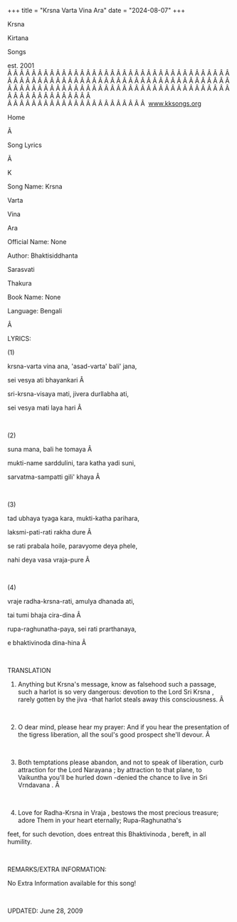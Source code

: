 +++ 
title = "Krsna Varta Vina Ara"
date = "2024-08-07"
+++

Krsna
 
Kirtana
 
Songs

est. 2001
Â Â Â Â Â Â Â Â Â Â Â Â Â Â Â Â Â Â Â Â Â Â Â Â Â Â Â Â Â Â Â Â Â Â Â Â Â Â Â Â Â Â Â Â Â Â Â Â Â Â Â Â Â Â Â Â Â Â Â Â Â Â Â Â Â Â Â Â Â Â Â Â Â Â Â Â Â Â Â Â Â Â Â Â Â Â Â Â Â Â Â Â Â Â Â Â Â Â Â Â Â Â Â Â Â Â Â Â Â Â Â Â Â Â Â Â Â Â Â Â Â Â Â Â Â  
Â Â Â Â Â Â Â Â Â Â Â Â Â Â Â Â Â Â Â Â Â Â Â  
www.kksongs.org








Home


Ã 
 
Song Lyrics
 
Ã 
 
K


Song Name: 
Krsna
 
Varta
 
Vina
 
Ara


Official Name: None


Author: 
Bhaktisiddhanta
 
Sarasvati
 
Thakura


Book Name: None


Language: 
Bengali


Â 


LYRICS:


(1)


krsna-varta vina ana, 'asad-varta' bali' jana,


sei vesya ati bhayankari
Â  


sri-krsna-visaya mati, jivera durllabha ati,


sei vesya mati laya hari
Â  


 


(2)


suna mana, bali he tomaya
Â  


mukti-name sarddulini, tara katha yadi suni,


sarvatma-sampatti gili' khaya
Â  


 


(3)


tad ubhaya tyaga kara, mukti-katha parihara,


laksmi-pati-rati rakha dure
Â  


se rati prabala hoile, paravyome deya phele,


nahi deya vasa vraja-pure
Â  


 


(4)


vraje radha-krsna-rati, amulya dhanada ati,


tai tumi bhaja cira-dina
Â  


rupa-raghunatha-paya, sei rati prarthanaya,


e bhaktivinoda dina-hina
Â  


 


TRANSLATION


1) Anything but 
Krsna's
 message, know as falsehood such a 
passage,
 such a harlot is so very dangerous: devotion to the
Lord Sri 
Krsna
, rarely gotten by the 
jiva
 -that harlot steals away this consciousness.
Â  


 


2) O dear mind, please hear
my prayer: And if you hear the presentation of the tigress liberation, all the
soul's good prospect she'll devour.
Â  


 


3) Both temptations please
abandon, and not to speak of liberation, curb attraction for the Lord 
Narayana
; by attraction to that plane, to 
Vaikuntha
 you'll be hurled down -denied the chance to live
in Sri 
Vrndavana
.
Â 



 


4) Love for 
Radha-Krsna
 in 
Vraja
, bestows the
most precious treasure; adore Them in your heart eternally; 
Rupa-Raghunatha's

feet, for such devotion, does entreat this 
Bhaktivinoda
,
bereft, in all humility.


 


REMARKS/EXTRA INFORMATION:


No
Extra Information available for this song!


 


UPDATED:
 June 28, 2009